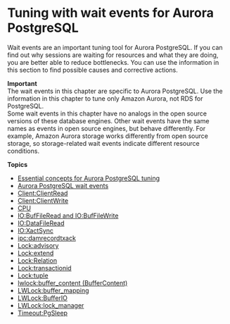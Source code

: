 # Tuning with wait events for Aurora PostgreSQL<a name="AuroraPostgreSQL.Tuning"></a>

Wait events are an important tuning tool for Aurora PostgreSQL\. If you can find out why sessions are waiting for resources and what they are doing, you are better able to reduce bottlenecks\. You can use the information in this section to find possible causes and corrective actions\.

**Important**  
The wait events in this chapter are specific to Aurora PostgreSQL\. Use the information in this chapter to tune only Amazon Aurora, not RDS for PostgreSQL\.  
Some wait events in this chapter have no analogs in the open source versions of these database engines\. Other wait events have the same names as events in open source engines, but behave differently\. For example, Amazon Aurora storage works differently from open source storage, so storage\-related wait events indicate different resource conditions\.

**Topics**
+ [Essential concepts for Aurora PostgreSQL tuning](AuroraPostgreSQL.Tuning.concepts.md)
+ [Aurora PostgreSQL wait events](AuroraPostgreSQL.Tuning.concepts.summary.md)
+ [Client:ClientRead](apg-waits.clientread.md)
+ [Client:ClientWrite](apg-waits.clientwrite.md)
+ [CPU](apg-waits.cpu.md)
+ [IO:BufFileRead and IO:BufFileWrite](apg-waits.iobuffile.md)
+ [IO:DataFileRead](apg-waits.iodatafileread.md)
+ [IO:XactSync](apg-waits.xactsync.md)
+ [ipc:damrecordtxack](apg-waits.ipcdamrecordtxac.md)
+ [Lock:advisory](apg-waits.lockadvisory.md)
+ [Lock:extend](apg-waits.lockextend.md)
+ [Lock:Relation](apg-waits.lockrelation.md)
+ [Lock:transactionid](apg-waits.locktransactionid.md)
+ [Lock:tuple](apg-waits.locktuple.md)
+ [lwlock:buffer\_content \(BufferContent\)](apg-waits.lockbuffercontent.md)
+ [LWLock:buffer\_mapping](apg-waits.lwl-buffer-mapping.md)
+ [LWLock:BufferIO](apg-waits.lwlockbufferio.md)
+ [LWLock:lock\_manager](apg-waits.lw-lock-manager.md)
+ [Timeout:PgSleep](apg-waits.timeoutpgsleep.md)